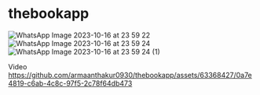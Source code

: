 # thebookapp
![WhatsApp Image 2023-10-16 at 23 59 22](https://github.com/armaanthakur0930/thebookapp/assets/63368427/9d4d816f-82f6-423a-9742-ef71ecadb4df)
![WhatsApp Image 2023-10-16 at 23 59 24](https://github.com/armaanthakur0930/thebookapp/assets/63368427/dceff2a6-6cfe-41ea-bf71-0350065f3756)
![WhatsApp Image 2023-10-16 at 23 59 24 (1)](https://github.com/armaanthakur0930/thebookapp/assets/63368427/66849567-8684-4bc0-bff1-475d43131393)

Video
https://github.com/armaanthakur0930/thebookapp/assets/63368427/0a7e4819-c6ab-4c8c-97f5-2c78f64db473

